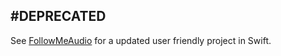 #DEPRECATED
----------
See [FollowMeAudio](github.com/etran04/FollowMe) for a updated user friendly project in Swift. 
